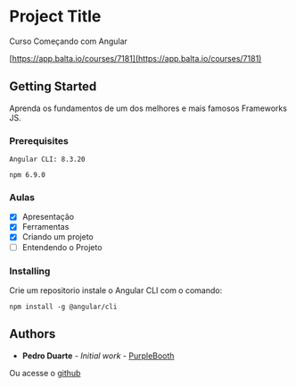 # Project Title

Curso Começando com Angular 

[https://app.balta.io/courses/7181](https://app.balta.io/courses/7181)

## Getting Started

Aprenda os fundamentos de um dos melhores e mais famosos Frameworks JS.

### Prerequisites

```
Angular CLI: 8.3.20
```

```
npm 6.9.0
```

### Aulas

- [x] Apresentação
- [x] Ferramentas
- [x] Criando um projeto
- [ ] Entendendo o Projeto

### Installing

Crie um repositorio instale o Angular CLI com o comando:

```
npm install -g @angular/cli
```

## Authors

* **Pedro Duarte** - *Initial work* - [PurpleBooth](http://pdwebdesign.com.br/)

Ou acesse o [github](https://github.com/pdwebdesign/) 

